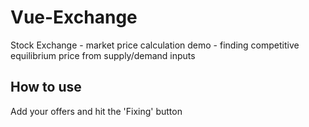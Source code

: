 # Vue-Exchange
Stock Exchange - market price calculation demo - finding competitive equilibrium price from supply/demand inputs

## How to use
Add your offers and hit the 'Fixing' button
